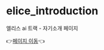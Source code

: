 # elice_introduction
엘리스 ai 트랙 - 자기소개 페이지

👉[페이지 이동](https://nhs04047.github.io/elice_introduction/)👈
